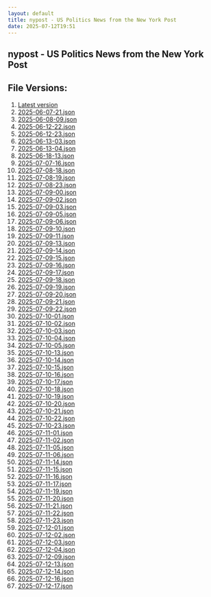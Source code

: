 ```yaml
---
layout: default
title: nypost - US Politics News from the New York Post
date: 2025-07-12T19:51
---
```


## nypost - US Politics News from the New York Post

<div id="data-chart"></div>
<div id="data-table"></div>
<script>
document.addEventListener('DOMContentLoaded', function(){
  document.getElementById('data-table').textContent = 'This source isn't supported for tables yet.';
});
</script>

## File Versions:
1. [Latest version](./latest.json)
2. [2025-06-07-21.json](./2025-06-07-21.json)
3. [2025-06-08-09.json](./2025-06-08-09.json)
4. [2025-06-12-22.json](./2025-06-12-22.json)
5. [2025-06-12-23.json](./2025-06-12-23.json)
6. [2025-06-13-03.json](./2025-06-13-03.json)
7. [2025-06-13-04.json](./2025-06-13-04.json)
8. [2025-06-18-13.json](./2025-06-18-13.json)
9. [2025-07-07-16.json](./2025-07-07-16.json)
10. [2025-07-08-18.json](./2025-07-08-18.json)
11. [2025-07-08-19.json](./2025-07-08-19.json)
12. [2025-07-08-23.json](./2025-07-08-23.json)
13. [2025-07-09-00.json](./2025-07-09-00.json)
14. [2025-07-09-02.json](./2025-07-09-02.json)
15. [2025-07-09-03.json](./2025-07-09-03.json)
16. [2025-07-09-05.json](./2025-07-09-05.json)
17. [2025-07-09-06.json](./2025-07-09-06.json)
18. [2025-07-09-10.json](./2025-07-09-10.json)
19. [2025-07-09-11.json](./2025-07-09-11.json)
20. [2025-07-09-13.json](./2025-07-09-13.json)
21. [2025-07-09-14.json](./2025-07-09-14.json)
22. [2025-07-09-15.json](./2025-07-09-15.json)
23. [2025-07-09-16.json](./2025-07-09-16.json)
24. [2025-07-09-17.json](./2025-07-09-17.json)
25. [2025-07-09-18.json](./2025-07-09-18.json)
26. [2025-07-09-19.json](./2025-07-09-19.json)
27. [2025-07-09-20.json](./2025-07-09-20.json)
28. [2025-07-09-21.json](./2025-07-09-21.json)
29. [2025-07-09-22.json](./2025-07-09-22.json)
30. [2025-07-10-01.json](./2025-07-10-01.json)
31. [2025-07-10-02.json](./2025-07-10-02.json)
32. [2025-07-10-03.json](./2025-07-10-03.json)
33. [2025-07-10-04.json](./2025-07-10-04.json)
34. [2025-07-10-05.json](./2025-07-10-05.json)
35. [2025-07-10-13.json](./2025-07-10-13.json)
36. [2025-07-10-14.json](./2025-07-10-14.json)
37. [2025-07-10-15.json](./2025-07-10-15.json)
38. [2025-07-10-16.json](./2025-07-10-16.json)
39. [2025-07-10-17.json](./2025-07-10-17.json)
40. [2025-07-10-18.json](./2025-07-10-18.json)
41. [2025-07-10-19.json](./2025-07-10-19.json)
42. [2025-07-10-20.json](./2025-07-10-20.json)
43. [2025-07-10-21.json](./2025-07-10-21.json)
44. [2025-07-10-22.json](./2025-07-10-22.json)
45. [2025-07-10-23.json](./2025-07-10-23.json)
46. [2025-07-11-01.json](./2025-07-11-01.json)
47. [2025-07-11-02.json](./2025-07-11-02.json)
48. [2025-07-11-05.json](./2025-07-11-05.json)
49. [2025-07-11-06.json](./2025-07-11-06.json)
50. [2025-07-11-14.json](./2025-07-11-14.json)
51. [2025-07-11-15.json](./2025-07-11-15.json)
52. [2025-07-11-16.json](./2025-07-11-16.json)
53. [2025-07-11-17.json](./2025-07-11-17.json)
54. [2025-07-11-19.json](./2025-07-11-19.json)
55. [2025-07-11-20.json](./2025-07-11-20.json)
56. [2025-07-11-21.json](./2025-07-11-21.json)
57. [2025-07-11-22.json](./2025-07-11-22.json)
58. [2025-07-11-23.json](./2025-07-11-23.json)
59. [2025-07-12-01.json](./2025-07-12-01.json)
60. [2025-07-12-02.json](./2025-07-12-02.json)
61. [2025-07-12-03.json](./2025-07-12-03.json)
62. [2025-07-12-04.json](./2025-07-12-04.json)
63. [2025-07-12-09.json](./2025-07-12-09.json)
64. [2025-07-12-13.json](./2025-07-12-13.json)
65. [2025-07-12-14.json](./2025-07-12-14.json)
66. [2025-07-12-16.json](./2025-07-12-16.json)
67. [2025-07-12-17.json](./2025-07-12-17.json)
